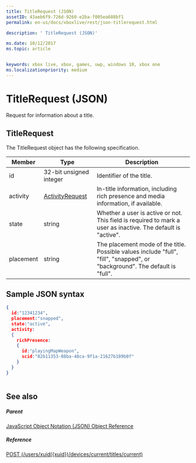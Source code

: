```yaml
---
title: TitleRequest (JSON)
assetID: 43aeb6f9-726d-9260-e2ba-f005ea688bf1
permalink: en-us/docs/xboxlive/rest/json-titlerequest.html

description: ' TitleRequest (JSON)'

ms.date: 10/12/2017
ms.topic: article


keywords: xbox live, xbox, games, uwp, windows 10, xbox one
ms.localizationpriority: medium
---
```



# TitleRequest (JSON)
Request for information about a title. 
<a id="ID4EN"></a>

 
## TitleRequest
 
The TitleRequest object has the following specification.
 
| Member| Type| Description| 
| --- | --- | --- | 
| id| 32-bit unsigned integer| Identifier of the title.| 
| activity| [ActivityRequest](json-activityrequest.md)| In-title information, including rich presence and media information, if available.| 
| state| string| Whether a user is active or not. This field is required to mark a user as inactive. The default is "active".| 
| placement| string| The placement mode of the title. Possible values include "full", "fill", "snapped", or "background". The default is "full".| 
  
<a id="ID4EJC"></a>

 
## Sample JSON syntax
 

```json
{
  id:"12341234",
  placement:"snapped",
  state:"active",
  activity:
  {
    richPresence:
    {
      id:"playingMapWeapon",
      scid:"82b11353-08ba-48ca-9f1a-21627b189b0f"
    }
  }
}
    
```

  
<a id="ID4ESC"></a>

 
## See also
 
<a id="ID4EUC"></a>

 
##### Parent 

[JavaScript Object Notation (JSON) Object Reference](atoc-xboxlivews-reference-json.md)

  
<a id="ID4E5C"></a>

 
##### Reference 

[POST (/users/xuid({xuid})/devices/current/titles/current)](../uri/presence/uri-usersxuiddevicescurrenttitlescurrentpost.md)

   